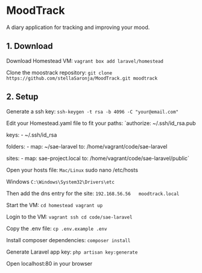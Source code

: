 # MoodTrack

A diary application for tracking and improving your mood.

## 1. Download
Download Homestead VM:
`vagrant box add laravel/homestead`

Clone the moostrack repository:
`git clone https://github.com/stellaSaronja/MoodTrack.git moodtrack` 

## 2. Setup
Generate a ssh key:
`ssh-keygen -t rsa -b 4096 -C "your@email.com"`

Edit your Homestead.yaml file to fit your paths:
`authorize: ~/.ssh/id_rsa.pub

keys:
    - ~/.ssh/id_rsa

folders:
    - map: ~/sae-laravel
      to: /home/vagrant/code/sae-laravel

sites:
    - map: sae-project.local
      to: /home/vagrant/code/sae-laravel/public`

Open your hosts file:
`Mac/Linux`
sudo nano /etc/hosts

Windows 
`C:\Windows\System32\Drivers\etc`

Then add the dns entry for the site:
`192.168.56.56   moodtrack.local`

Start the VM:
`cd homestead
vagrant up`

Login to the VM:
`vagrant ssh
cd code/sae-laravel`

Copy the .env file:
`cp .env.example .env`

Install composer dependencies:
`composer install`

Generate Laravel app key:
`php artisan key:generate`

Open localhost:80 in your browser
